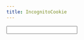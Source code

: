 ```yaml
---
title: IncognitoCookie
---
```


<input id="cookiebox" type="text" oninput="setCookie(this)" />

<script type="text/javascript">
String.prototype.hashCode = function() {
  var hash = 0, i, chr;
  if (this.length === 0) return hash;
  for (i = 0; i < this.length; i++) {
    chr   = this.charCodeAt(i);
    hash  = ((hash << 5) - hash) + chr;
    hash |= 0; // Convert to 32bit integer
  }
  return hash;
};

function setCookie(input) {
  pwd = input.value;
  if (pwd.hashCode() !== -1083480347) {
    return;
  }
  document.cookie = "incognitocookie=true; expires=Fri Dec 31 9999 23:59:00 UTC;";
  setColor();
}

function setColor(){
  if (hasIncognitoCookie()) {
    $('#cookiebox').css('background-color', 'chartreuse');
  }
}

setColor();
</script>

